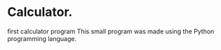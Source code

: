 # Calculator.
first calculator program
This small program was made using the Python programming language.
